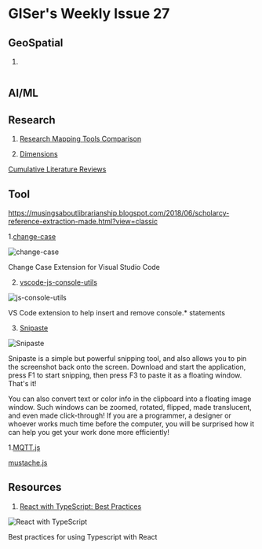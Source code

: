 # GISer's Weekly Issue 27

## GeoSpatial

1. []()

![]()

## AI/ML

## Research
1. [Research Mapping Tools Comparison](https://musingsaboutlibrarianship.blogspot.com/?view=classic)

2. [Dimensions](https://www.dimensions.ai/)

[Cumulative Literature Reviews](https://osf.io/9aqrp/)


## Tool

https://musingsaboutlibrarianship.blogspot.com/2018/06/scholarcy-reference-extraction-made.html?view=classic

1.[change-case](https://marketplace.visualstudio.com/items?itemName=wmaurer.change-case)

![change-case](https://user-gold-cdn.xitu.io/2020/4/4/17145c656a57b768?imageView2/0/w/1280/h/960/format/webp/ignore-error/1)

Change Case Extension for Visual Studio Code

2. [vscode-js-console-utils](https://github.com/whtouche/vscode-js-console-utils)

![js-console-utils](https://camo.githubusercontent.com/c46cb4f3b9e9beeccaca46067bccda0456dae70b/68747470733a2f2f692e696d6775722e636f6d2f307469657364322e676966)

VS Code extension to help insert and remove console.\* statements

3. [Snipaste](https://www.snipaste.com/)

![Snipaste](https://i.v2ex.co/71Ftp04b.png)

Snipaste is a simple but powerful snipping tool, and also allows you to pin the screenshot back onto the screen. Download and start the application, press F1 to start snipping, then press F3 to paste it as a floating window. That's it!

You can also convert text or color info in the clipboard into a floating image window. Such windows can be zoomed, rotated, flipped, made translucent, and even made click-through! If you are a programmer, a designer or whoever works much time before the computer, you will be surprised how it can help you get your work done more efficiently!

1.[MQTT.js](https://github.com/mqttjs/MQTT.js)

[mustache.js](https://github.com/janl/mustache.js/)

## Resources

1. [React with TypeScript: Best Practices](https://www.sitepoint.com/react-with-typescript-best-practices/)

![React with TypeScript](https://external-content.duckduckgo.com/iu/?u=https%3A%2F%2Fi.imgur.com%2FoeaMGnj.jpg&f=1&nofb=1)

Best practices for using Typescript with React
